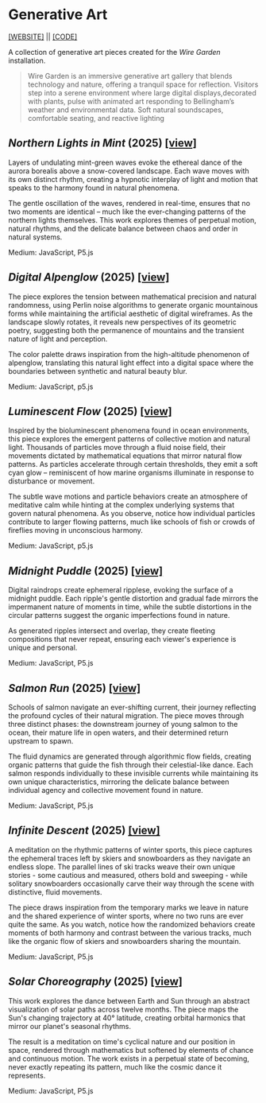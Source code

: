 # Generative Art

[[WEBSITE]](https://jdillard.github.io/generative-art/) || [[CODE]](https://github.com/jdillard/generative-art)

A collection of generative art pieces created for the _Wire Garden_ installation.

> Wire Garden is an immersive generative art gallery that blends technology and nature, offering a tranquil space for reflection.
> Visitors step into a serene environment where large digital displays,decorated with plants, pulse with animated art responding to Bellingham’s weather and environmental data.
> Soft natural soundscapes, comfortable seating, and reactive lighting


## _Northern Lights in Mint_ (2025) [[view]](/aurora.html)

Layers of undulating mint-green waves evoke the ethereal dance of the aurora borealis above a snow-covered landscape. Each wave moves with its own distinct rhythm, creating a hypnotic interplay of light and motion that speaks to the harmony found in natural phenomena.

The gentle oscillation of the waves, rendered in real-time, ensures that no two moments are identical – much like the ever-changing patterns of the northern lights themselves. This work explores themes of perpetual motion, natural rhythms, and the delicate balance between chaos and order in natural systems.

Medium: JavaScript, P5.js

## _Digital Alpenglow_ (2025) [[view]](/baker.html)

The piece explores the tension between mathematical precision and natural randomness, using Perlin noise algorithms to generate organic mountainous forms while maintaining the artificial aesthetic of digital wireframes. As the landscape slowly rotates, it reveals new perspectives of its geometric poetry, suggesting both the permanence of mountains and the transient nature of light and perception.

The color palette draws inspiration from the high-altitude phenomenon of alpenglow, translating this natural light effect into a digital space where the boundaries between synthetic and natural beauty blur.

Medium: JavaScript, p5.js

## _Luminescent Flow_ (2025) [[view]](/bioluminescence.html)

Inspired by the bioluminescent phenomena found in ocean environments, this piece explores the emergent patterns of collective motion and natural light. Thousands of particles move through a fluid noise field, their movements dictated by mathematical equations that mirror natural flow patterns. As particles accelerate through certain thresholds, they emit a soft cyan glow – reminiscent of how marine organisms illuminate in response to disturbance or movement.

The subtle wave motions and particle behaviors create an atmosphere of meditative calm while hinting at the complex underlying systems that govern natural phenomena. As you observe, notice how individual particles contribute to larger flowing patterns, much like schools of fish or crowds of fireflies moving in unconscious harmony.

Medium: JavaScript, p5.js

## _Midnight Puddle_ (2025) [[view]](/rain.html)

Digital raindrops create ephemeral ripplese, evoking the surface of a midnight puddle. Each ripple's gentle distortion and gradual fade mirrors the impermanent nature of moments in time, while the subtle distortions in the circular patterns suggest the organic imperfections found in nature.

As generated ripples intersect and overlap, they create fleeting compositions that never repeat, ensuring each viewer's experience is unique and personal.

Medium: JavaScript, P5.js

## _Salmon Run_ (2025) [[view]](/salmon.html)

Schools of salmon navigate an ever-shifting current, their journey reflecting the profound cycles of their natural migration. The piece moves through three distinct phases: the downstream journey of young salmon to the ocean, their mature life in open waters, and their determined return upstream to spawn.

The fluid dynamics are generated through algorithmic flow fields, creating organic patterns that guide the fish through their celestial-like dance. Each salmon responds individually to these invisible currents while maintaining its own unique characteristics, mirroring the delicate balance between individual agency and collective movement found in nature.

Medium: JavaScript, P5.js

## _Infinite Descent_ (2025) [[view]](/ski.html)

A meditation on the rhythmic patterns of winter sports, this piece captures the ephemeral traces left by skiers and snowboarders as they navigate an endless slope. The parallel lines of ski tracks weave their own unique stories - some cautious and measured, others bold and sweeping - while solitary snowboarders occasionally carve their way through the scene with distinctive, fluid movements.

The piece draws inspiration from the temporary marks we leave in nature and the shared experience of winter sports, where no two runs are ever quite the same. As you watch, notice how the randomized behaviors create moments of both harmony and contrast between the various tracks, much like the organic flow of skiers and snowboarders sharing the mountain.

Medium: JavaScript, P5.js

## _Solar Choreography_ (2025) [[view]](/sun-angle.html)

This work explores the dance between Earth and Sun through an abstract visualization of solar paths across twelve months. The piece maps the Sun's changing trajectory at 40° latitude, creating orbital harmonics that mirror our planet's seasonal rhythms.

The result is a meditation on time's cyclical nature and our position in space, rendered through mathematics but softened by elements of chance and continuous motion. The work exists in a perpetual state of becoming, never exactly repeating its pattern, much like the cosmic dance it represents.

Medium: JavaScript, P5.js
